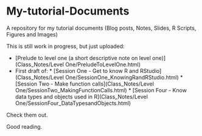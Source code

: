 # My-tutorial-Documents

A repository for my tutorial documents (Blog posts, Notes, Slides, R Scripts, Figures and Images)

This is still work in progress, but just uploaded:

* [Prelude to level one (a short descriptive note on level one)](Class_Notes/Level One/PreludeToLevelOne.html)
* First draft of:
      * [Session One - Get to know R and RStudio](Class_Notes/Level One/SessionOne_KnowingRandRStudio.html)
      * [Session Two - Make function calls](Class_Notes/Level One/SessionTwo_MakingFunctionCalls.html)
      * [Session Four - Know data types and objects used in R](Class_Notes/Level One/SessionFour_DataTypesandObjects.html)


Check them out.

Good reading.
